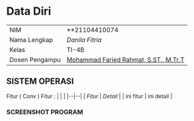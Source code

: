 # Data Diri

|  |  |
|--|--|
| NIM | **21104410074 |
| Nama Lengkap | *Danila Fitria* |
| Kelas | TI-4B |
| Dosen Pengampu | [Mohammad Faried Rahmat, S.ST., M.Tr.T](https://github.com/mrhmt80) |

## SISTEM OPERASI
Fitur ( Conv )
Fitur : 
|  |  |
|--|--|
| *Fitur* | *Detail* |
| ini fitur | ini detail |

### SCREENSHOT PROGRAM

